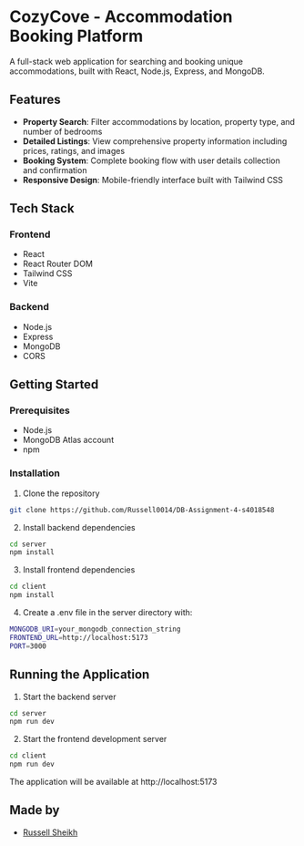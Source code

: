 # CozyCove - Accommodation Booking Platform

A full-stack web application for searching and booking unique accommodations, built with React, Node.js, Express, and MongoDB.

## Features

- **Property Search**: Filter accommodations by location, property type, and number of bedrooms
- **Detailed Listings**: View comprehensive property information including prices, ratings, and images
- **Booking System**: Complete booking flow with user details collection and confirmation
- **Responsive Design**: Mobile-friendly interface built with Tailwind CSS

## Tech Stack

### Frontend

- React
- React Router DOM
- Tailwind CSS
- Vite

### Backend

- Node.js
- Express
- MongoDB
- CORS

## Getting Started

### Prerequisites

- Node.js
- MongoDB Atlas account
- npm

### Installation

1. Clone the repository

```sh
git clone https://github.com/Russell0014/DB-Assignment-4-s4018548
```

2. Install backend dependencies

```sh
cd server
npm install
```

3. Install frontend dependencies

```sh
cd client
npm install
```

4. Create a .env file in the server directory with:

```sh
MONGODB_URI=your_mongodb_connection_string
FRONTEND_URL=http://localhost:5173
PORT=3000
```

## Running the Application

1. Start the backend server

```sh
cd server
npm run dev
```

2. Start the frontend development server

```sh
cd client
npm run dev
```

The application will be available at http://localhost:5173

## Made by

- [Russell Sheikh](https://github.com/Russell0014)